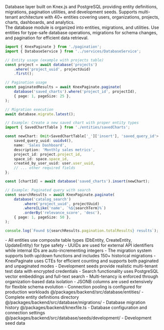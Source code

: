 <summary>
Database layer built on Knex.js and PostgreSQL providing entity definitions, migrations, pagination utilities, and development seeds. Supports multi-tenant architecture with 40+ entities covering users, organizations, projects, charts, dashboards, and analytics.
</summary>

<howToUse>
The database module is organized into entities, migrations, and utilities. Use entities for type-safe database operations, migrations for schema changes, and pagination for efficient data retrieval.

```typescript
import { KnexPaginate } from './pagination';
import { DatabaseService } from '../services/DatabaseService';

// Entity usage (example with projects table)
const project = await database('projects')
    .where('project_uuid', projectUuid)
    .first();

// Pagination usage
const paginatedResults = await KnexPaginate.paginate(
    database('saved_charts').where('project_id', projectId),
    { page: 1, pageSize: 25 },
);

// Migration execution
await database.migrate.latest();
```

</howToUse>

<codeExample>

```typescript
// Example: Create a new saved chart with proper entity types
import { SavedChartTable } from './entities/savedCharts';

const newChart: Omit<SavedChartTable['_']['insert'], 'saved_query_id'> = {
    saved_query_uuid: uuidv4(),
    name: 'Sales Dashboard',
    description: 'Monthly sales metrics',
    project_id: project.project_id,
    space_id: space.space_id,
    created_by_user_uuid: user.user_uuid,
    // ... other required fields
};

const [chartId] = await database('saved_charts').insert(newChart);

// Example: Paginated query with search
const searchResults = await KnexPaginate.paginate(
    database('catalog_search')
        .where('project_uuid', projectUuid)
        .whereILike('name', `%${searchTerm}%`)
        .orderBy('relevance_score', 'desc'),
    { page: 1, pageSize: 50 },
);

console.log(`Found ${searchResults.pagination.totalResults} results`);
```

</codeExample>

<importantToKnow>
- All entities use composite table types (DbEntity, CreateEntity, UpdateEntity) for type safety
- UUIDs are used for external API identifiers while internal IDs are auto-incrementing integers
- The migration system supports both up/down functions and includes 150+ historical migrations
- KnexPaginate uses CTEs for efficient counting and supports both paginated and unpaginated modes
- Development seeds provide realistic multi-tenant test data with encrypted credentials
- Search functionality uses PostgreSQL vector embeddings and full-text search
- Multi-tenancy is enforced through organization-based data isolation
- JSONB columns are used extensively for flexible schema evolution
- Connection pooling is configured for production workloads
</importantToKnow>

<links>
@/packages/backend/src/database/entities/ - Complete entity definitions directory
@/packages/backend/src/database/migrations/ - Database migration history
@/packages/backend/knexfile.ts - Database configuration and connection settings
@/packages/backend/src/database/seeds/development/ - Development seed data
</links>
